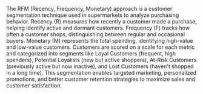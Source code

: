 The RFM (Recency, Frequency, Monetary) approach is a customer segmentation technique used in supermarkets to analyze purchasing behavior. Recency (R) measures how recently a customer made a purchase, helping identify active and dormant customers. Frequency (F) tracks how often a customer shops, distinguishing between regular and occasional buyers. Monetary (M) represents the total spending, identifying high-value and low-value customers. Customers are scored on a scale for each metric and categorized into segments like Loyal Customers (frequent, high spenders), Potential Loyalists (new but active shoppers), At-Risk Customers (previously active but now inactive), and Lost Customers (haven't shopped in a long time). This segmentation enables targeted marketing, personalized promotions, and better customer retention strategies to maximize sales and customer satisfaction.
